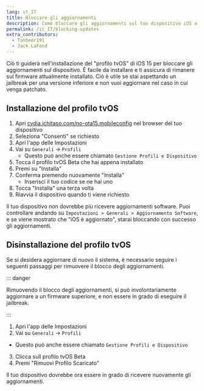 ```yaml
---
lang: it_IT
title: Bloccare gli aggiornamenti
description: Come bloccare gli aggiornamenti sul tuo dispositivo iOS o iPadOS.
permalink: /it_IT/blocking-updates
extra_contributors:
  - Tanbeer191
  - Jack LaFond
---
```


Ciò ti guiderà nell'installazione del "profilo tvOS" di iOS 15 per bloccare gli aggiornamenti sul dispositivo. È facile da installare e ti assicura di rimanere sul firmware attualmente installato. Ciò è utile se stai aspettando un jailbreak per una versione inferiore e non vuoi aggiornare nel caso in cui venga patchato.

## Installazione del profilo tvOS

1. Apri [cydia.ichitaso.com/no-ota15.mobileconfig](https://cydia.ichitaso.com/no-ota15.mobileconfig) nel browser del tuo dispositivo
1. Seleziona "Consenti" se richiesto
1. Apri l'app delle Impostazioni
1. Vai su `Generali` -> `Profili`
    - Questo può anche essere chiamato `Gestione Profili e Dispositivo`
1. Tocca il profilo tvOS Beta che hai appena installato
1. Premi su "Installa"
1. Conferma premendo nuovamente "Installa"
    - Inserisci il tuo codice se ne hai uno
1. Tocca "Installa" una terza volta
1. Riavvia il dispositivo quando ti viene richiesto

Il tuo dispositivo non dovrebbe più ricevere aggiornamenti software. Puoi controllare andando su `Impostazioni > Generali > Aggiornamento Software`, e se viene mostrato che "iOS è aggiornato", starai bloccando con successo gli aggiornamenti.

## Disinstallazione del profilo tvOS

Se si desidera aggiornare di nuovo il sistema, è necessario seguire i seguenti passaggi per rimuovere il blocco degli aggiornamenti.

::: danger

Rimuovendo il blocco degli aggiornamenti, si può involontariamente aggiornare a un firmware superiore, e non essere in grado di eseguire il jailbreak.

:::

1. Apri l'app delle Impostazioni
1. Vai su `Generali` -> `Profili`
  - Questo può anche essere chiamato `Gestione Profili e Dispositivo`
3. Clicca sull profilo tvOS Beta
1. Premi "Rimuovi Profilo Scaricato"

Il tuo dispositivo dovrebbe ora essere in grado di ricevere nuovamente gli aggiornamenti.
